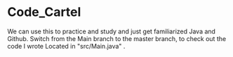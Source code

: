 # Code_Cartel
We can use this to practice and study and just get familiarized Java and Github. Switch from the Main branch to the master branch,
to check out the code I wrote Located in  "src/Main.java" .

